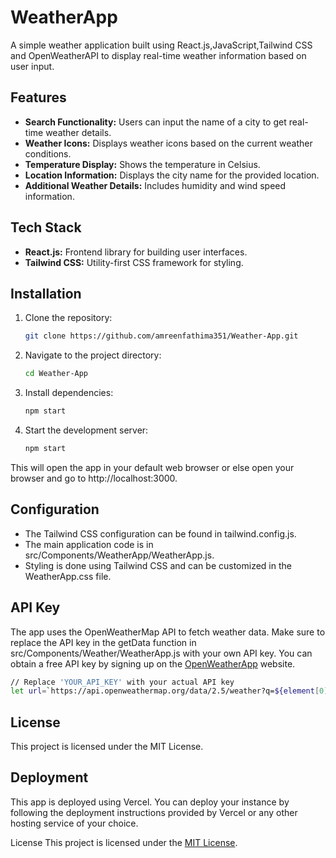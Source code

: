 # WeatherApp

A simple weather application built using React.js,JavaScript,Tailwind CSS and OpenWeatherAPI to display real-time weather information based on user input.

## Features

- **Search Functionality:** Users can input the name of a city to get real-time weather details.
- **Weather Icons:** Displays weather icons based on the current weather conditions.
- **Temperature Display:** Shows the temperature in Celsius.
- **Location Information:** Displays the city name for the provided location.
- **Additional Weather Details:** Includes humidity and wind speed information.

## Tech Stack

- **React.js:** Frontend library for building user interfaces.
- **Tailwind CSS:** Utility-first CSS framework for styling.

## Installation

1. Clone the repository:
   ```bash
   git clone https://github.com/amreenfathima351/Weather-App.git
2. Navigate to the project directory:
    ```bash
    cd Weather-App
3. Install dependencies:
    ```bash
    npm start
4. Start the development server:
      ```bash
      npm start
This will open the app in your default web browser or else open your browser and go to http://localhost:3000.
## Configuration
- The Tailwind CSS configuration can be found in tailwind.config.js.
- The main application code is in src/Components/WeatherApp/WeatherApp.js.
- Styling is done using Tailwind CSS and can be customized in the WeatherApp.css file.

## API Key
The app uses the OpenWeatherMap API to fetch weather data. Make sure to replace the API key in the getData function in src/Components/Weather/WeatherApp.js with your own API key. You can obtain a free API key by signing up on the [OpenWeatherApp](https://openweathermap.org/) website.
   ```bash
   // Replace 'YOUR_API_KEY' with your actual API key
   let url=`https://api.openweathermap.org/data/2.5/weather?q=${element[0].value}&units=Metric&appid=${api_key}`;
```
## License
This project is licensed under the MIT License.

## Deployment
This app is deployed using Vercel. You can deploy your instance by following the deployment instructions provided by Vercel or any other hosting service of your choice.

License
This project is licensed under the [MIT License]().
